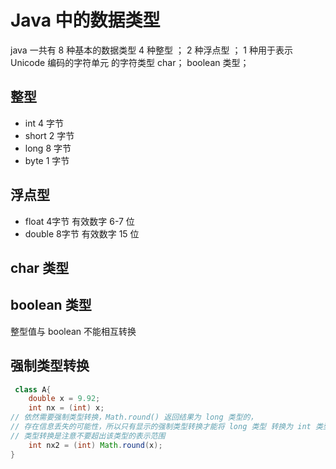 # Java 中的数据类型
  java 一共有 8 种基本的数据类型
   4 种整型 ；
   2 种浮点型 ；
   1 种用于表示 Unicode 编码的字符单元 的字符类型 char；
   boolean 类型；
 
## 整型
- int 4 字节 
- short 2 字节
- long 8 字节
- byte 1 字节

## 浮点型
- float 4字节 有效数字 6-7 位
- double 8字节 有效数字 15 位

## char 类型

## boolean 类型
整型值与 boolean 不能相互转换

## 强制类型转换 
```java
 class A{
    double x = 9.92;
    int nx = (int) x;
// 依然需要强制类型转换，Math.round() 返回结果为 long 类型的， 
// 存在信息丢失的可能性，所以只有显示的强制类型转换才能将 long 类型 转换为 int 类型
// 类型转换是注意不要超出该类型的表示范围
    int nx2 = (int) Math.round(x); 
}
```



